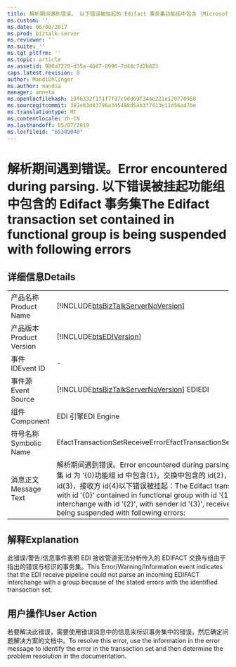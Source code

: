 ```yaml
---
title: 解析期间遇到错误。 以下错误被挂起的 Edifact 事务集功能组中包含 |Microsoft Docs
ms.custom: ''
ms.date: 06/08/2017
ms.prod: biztalk-server
ms.reviewer: ''
ms.suite: ''
ms.tgt_pltfrm: ''
ms.topic: article
ms.assetid: 986a7220-d35a-4047-8996-7d44c7d2b823
caps.latest.revision: 8
author: MandiOhlinger
ms.author: mandia
manager: anneta
ms.openlocfilehash: 19f6332f1f1f7f97c9dd69f34ae221e120770958
ms.sourcegitcommit: 381e83d43796a345488d54b3f7413e11d56ad7be
ms.translationtype: MT
ms.contentlocale: zh-CN
ms.lasthandoff: 05/07/2019
ms.locfileid: "65389040"
---
```

# <a name="error-encountered-during-parsing-the-edifact-transaction-set-contained-in-functional-group-is-being-suspended-with-following-errors"></a><span data-ttu-id="87291-103">解析期间遇到错误。</span><span class="sxs-lookup"><span data-stu-id="87291-103">Error encountered during parsing.</span></span> <span data-ttu-id="87291-104">以下错误被挂起功能组中包含的 Edifact 事务集</span><span class="sxs-lookup"><span data-stu-id="87291-104">The Edifact transaction set contained in functional group is being suspended with following errors</span></span>
## <a name="details"></a><span data-ttu-id="87291-105">详细信息</span><span class="sxs-lookup"><span data-stu-id="87291-105">Details</span></span>  
  
|                 |                                                                                                                                                                                                                                          |
|-----------------|------------------------------------------------------------------------------------------------------------------------------------------------------------------------------------------------------------------------------------------|
|  <span data-ttu-id="87291-106">产品名称</span><span class="sxs-lookup"><span data-stu-id="87291-106">Product Name</span></span>   |                                                                            [!INCLUDE[btsBizTalkServerNoVersion](../includes/btsbiztalkservernoversion-md.md)]                                                                            |
| <span data-ttu-id="87291-107">产品版本</span><span class="sxs-lookup"><span data-stu-id="87291-107">Product Version</span></span> |                                                                                        [!INCLUDE[btsEDIVersion](../includes/btsediversion-md.md)]                                                                                        |
|    <span data-ttu-id="87291-108">事件 ID</span><span class="sxs-lookup"><span data-stu-id="87291-108">Event ID</span></span>     |                                                                                                                    -                                                                                                                     |
|  <span data-ttu-id="87291-109">事件源</span><span class="sxs-lookup"><span data-stu-id="87291-109">Event Source</span></span>   |                                                                          [!INCLUDE[btsBizTalkServerNoVersion](../includes/btsbiztalkservernoversion-md.md)] <span data-ttu-id="87291-110">EDI</span><span class="sxs-lookup"><span data-stu-id="87291-110">EDI</span></span>                                                                          |
|    <span data-ttu-id="87291-111">组件</span><span class="sxs-lookup"><span data-stu-id="87291-111">Component</span></span>    |                                                                                                                <span data-ttu-id="87291-112">EDI 引擎</span><span class="sxs-lookup"><span data-stu-id="87291-112">EDI Engine</span></span>                                                                                                                |
|  <span data-ttu-id="87291-113">符号名称</span><span class="sxs-lookup"><span data-stu-id="87291-113">Symbolic Name</span></span>  |                                                                                                     <span data-ttu-id="87291-114">EfactTransactionSetReceiveError</span><span class="sxs-lookup"><span data-stu-id="87291-114">EfactTransactionSetReceiveError</span></span>                                                                                                      |
|  <span data-ttu-id="87291-115">消息正文</span><span class="sxs-lookup"><span data-stu-id="87291-115">Message Text</span></span>   | <span data-ttu-id="87291-116">解析期间遇到错误。</span><span class="sxs-lookup"><span data-stu-id="87291-116">Error encountered during parsing.</span></span> <span data-ttu-id="87291-117">Edifact 事务集 id 为 '{0}功能组 id 中包含{1}，交换中包含的 id{2}，发送方 id{3}，接收方 id{4}以下错误被挂起：</span><span class="sxs-lookup"><span data-stu-id="87291-117">The Edifact transaction set with id '{0}' contained in functional group with id '{1}', in interchange with id '{2}', with sender id '{3}', receiver id '{4}' is being suspended with following errors:</span></span> |
  
## <a name="explanation"></a><span data-ttu-id="87291-118">解释</span><span class="sxs-lookup"><span data-stu-id="87291-118">Explanation</span></span>  
 <span data-ttu-id="87291-119">此错误/警告/信息事件表明 EDI 接收管道无法分析传入的 EDIFACT 交换与组由于指出的错误与标识的事务集。</span><span class="sxs-lookup"><span data-stu-id="87291-119">This Error/Warning/Information event indicates that the EDI receive pipeline could not parse an incoming EDIFACT interchange with a group because of the stated errors with the identified transaction set.</span></span>  
  
## <a name="user-action"></a><span data-ttu-id="87291-120">用户操作</span><span class="sxs-lookup"><span data-stu-id="87291-120">User Action</span></span>  
 <span data-ttu-id="87291-121">若要解决此错误，需要使用错误消息中的信息来标识事务集中的错误，然后确定问题解决方案的文档中。</span><span class="sxs-lookup"><span data-stu-id="87291-121">To resolve this error, use the information in the error message to identify the error in the transaction set and then determine the problem resolution in the documentation.</span></span>